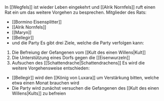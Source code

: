 In [[Wegfels]] ist wieder Leben eingekehrt und [[Alrik Nornfels]] ruft einen Rat ein um das weitere Vorgehen zu besprechen.
Mitglieder des Rats:
+ [[Bormino Eisensplitter]]
+ [[Alrik Nornfels]]
+ [[Maryn]]
+ [[Bellegir]]
+ und die Party
Es gibt drei Ziele, welche die Party verfolgen kann:
1. Die Befreiung der Gefangenen vom [[Kult des einen Willens|Kult]]
2. Die Unterstützung eines Dorfs gegen die [[Eisenwurzeln]]
3. Aufsuchen des [[Schattendrache|Schattendrachens]]
Es wird die weitere Vorgehensweise entschieden:
+  [[Bellegir]] wird den [[König von Luxara]] um Verstärkung bitten, welche etwa einen Monat brauchen wird
+  Die Party wird zunächst versuchen die Gefangenen des [[Kult des einen Willens|Kults]] zu befreien